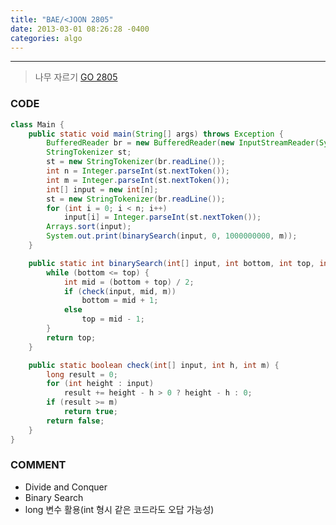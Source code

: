 ```yaml
---
title: "BAE/<JOON 2805"
date: 2013-03-01 08:26:28 -0400
categories: algo
---
```

---

> 나무 자르기 [GO 2805]

### CODE
```java
class Main {
	public static void main(String[] args) throws Exception {
		BufferedReader br = new BufferedReader(new InputStreamReader(System.in));
		StringTokenizer st;
		st = new StringTokenizer(br.readLine());
		int n = Integer.parseInt(st.nextToken());
		int m = Integer.parseInt(st.nextToken());
		int[] input = new int[n];
		st = new StringTokenizer(br.readLine());
		for (int i = 0; i < n; i++)
			input[i] = Integer.parseInt(st.nextToken());
		Arrays.sort(input);
		System.out.print(binarySearch(input, 0, 1000000000, m));
	}

	public static int binarySearch(int[] input, int bottom, int top, int m) {
		while (bottom <= top) {
			int mid = (bottom + top) / 2;
			if (check(input, mid, m))
				bottom = mid + 1;
			else
				top = mid - 1;
		}
		return top;
	}

	public static boolean check(int[] input, int h, int m) {
		long result = 0;
		for (int height : input)
			result += height - h > 0 ? height - h : 0;
		if (result >= m)
			return true;
		return false;
	}
}
```

### COMMENT
* Divide and Conquer
* Binary Search
* long 변수 활용(int 형시 같은 코드라도 오답 가능성)

[GO 2805]: https://www.acmicpc.net/problem/2805
